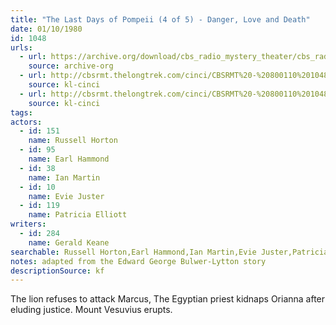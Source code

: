 ```yaml
---
title: "The Last Days of Pompeii (4 of 5) - Danger, Love and Death"
date: 01/10/1980
id: 1048
urls: 
  - url: https://archive.org/download/cbs_radio_mystery_theater/cbs_radio_mystery_theater-1001-1050.zip/cbs_radio_mystery_theater-1001-1050%2Fcbsrmt_1048_the_last_days_of_pompeii_danger_love_and_death.mp3
    source: archive-org
  - url: http://cbsrmt.thelongtrek.com/cinci/CBSRMT%20-%20800110%201048%20The%20Last%20Days%20of%20Pompeii,%20Part%20Four-Danger,%20Love%20and%20Death%20(rr%20800724)_cinci.mp3
    source: kl-cinci
  - url: http://cbsrmt.thelongtrek.com/cinci/CBSRMT%20-%20800110%201048%20The%20Last%20Days%20of%20Pompeii,%20Part%20Four-Danger,%20Love%20and%20Death%20(rr%20800724)_cinci.mp3
    source: kl-cinci
tags: 
actors:  
  - id: 151
    name: Russell Horton  
  - id: 95
    name: Earl Hammond  
  - id: 38
    name: Ian Martin  
  - id: 10
    name: Evie Juster  
  - id: 119
    name: Patricia Elliott
writers:  
  - id: 284
    name: Gerald Keane
searchable: Russell Horton,Earl Hammond,Ian Martin,Evie Juster,Patricia Elliott Gerald Keane
notes: adapted from the Edward George Bulwer-Lytton story
descriptionSource: kf
---
```

The lion refuses to attack Marcus, The Egyptian priest kidnaps Orianna after eluding justice. Mount Vesuvius erupts.